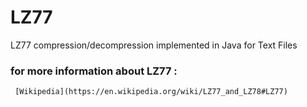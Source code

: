 # LZ77
 LZ77 compression/decompression implemented in Java for Text Files

 ### **for more information about LZ77 :**
     [Wikipedia](https://en.wikipedia.org/wiki/LZ77_and_LZ78#LZ77)
  
  
